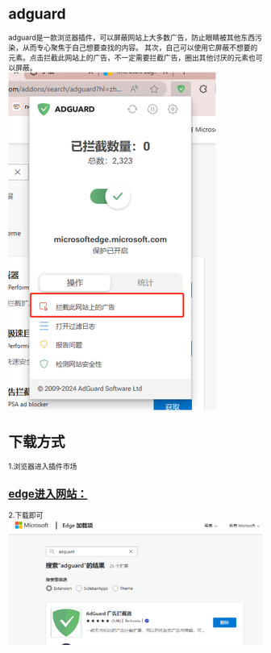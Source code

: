 # adguard
adguard是一款浏览器插件，可以屏蔽网站上大多数广告，防止眼睛被其他东西污染，从而专心聚焦于自己想要查找的内容。
其次，自己可以使用它屏蔽不想要的元素。点击拦截此网站上的广告，不一定需要拦截广告，圈出其他讨厌的元素也可以屏蔽。\
![alt text](image-1.png)

# 下载方式
1.浏览器进入插件市场
## [edge进入网站：](https://microsoftedge.microsoft.com/addons/search/adguard?hl=zh-CN)
2.下载即可
![alt text](image.png)

